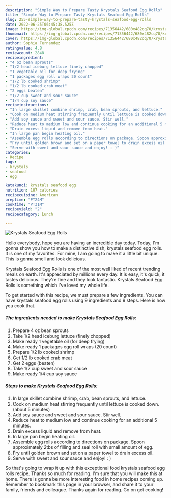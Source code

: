 ```yaml
---
description: "Simple Way to Prepare Tasty Krystals Seafood Egg Rolls"
title: "Simple Way to Prepare Tasty Krystals Seafood Egg Rolls"
slug: 255-simple-way-to-prepare-tasty-krystals-seafood-egg-rolls
date: 2022-06-25T06:45:38.525Z
image: https://img-global.cpcdn.com/recipes/71356442/680x482cq70/krystals-seafood-egg-rolls-recipe-main-photo.jpg
thumbnail: https://img-global.cpcdn.com/recipes/71356442/680x482cq70/krystals-seafood-egg-rolls-recipe-main-photo.jpg
cover: https://img-global.cpcdn.com/recipes/71356442/680x482cq70/krystals-seafood-egg-rolls-recipe-main-photo.jpg
author: Sophia Fernandez
ratingvalue: 4.8
reviewcount: 2848
recipeingredient:
- "4 oz bean sprouts"
- "1/2 head iceburg lettuce finely chopped"
- "1 vegetable oil for deep frying"
- "1 packages egg roll wraps 20 count"
- "1/2 lb cooked shrimp"
- "1/2 lb cooked crab meat"
- "2 eggs beaten"
- "1/2 cup sweet and sour sauce"
- "1/4 cup soy sauce"
recipeinstructions:
- "In large skillet combine shrimp, crab, bean sprouts, and lettuce."
- "Cook on medium heat stirring frequently until lettuce is cooked down. (about 5 minutes)"
- "Add soy sauce and sweet and sour sauce. Stir well."
- "Reduce heat to medium low and continue cooking for an additional 5 minutes."
- "Drain excess liquid and remove from heat."
- "In large pan begin heating oil."
- "Assemble egg rolls according to directions on package. Spoon approximately 2tbs of filling and seal roll with small amount of egg."
- "Fry until golden brown and set on a paper towel to drain excess oil."
- "Serve with sweet and sour sauce and enjoy! : )"
categories:
- Recipe
tags:
- krystals
- seafood
- egg

katakunci: krystals seafood egg 
nutrition: 187 calories
recipecuisine: American
preptime: "PT24M"
cooktime: "PT31M"
recipeyield: "2"
recipecategory: Lunch

---
```



![Krystals Seafood Egg Rolls](https://img-global.cpcdn.com/recipes/71356442/680x482cq70/krystals-seafood-egg-rolls-recipe-main-photo.jpg)

Hello everybody, hope you are having an incredible day today. Today, I'm gonna show you how to make a distinctive dish, krystals seafood egg rolls. It is one of my favorites. For mine, I am going to make it a little bit unique. This is gonna smell and look delicious.

Krystals Seafood Egg Rolls is one of the most well liked of recent trending meals on earth. It's appreciated by millions every day. It is easy, it's quick, it tastes delicious. They're fine and they look fantastic. Krystals Seafood Egg Rolls is something which I've loved my whole life.




To get started with this recipe, we must prepare a few ingredients. You can have krystals seafood egg rolls using 9 ingredients and 9 steps. Here is how you cook that.

<!--inarticleads1-->

##### The ingredients needed to make Krystals Seafood Egg Rolls:

1. Prepare 4 oz bean sprouts
1. Take 1/2 head iceburg lettuce (finely chopped)
1. Make ready 1 vegetable oil (for deep frying)
1. Make ready 1 packages egg roll wraps (20 count)
1. Prepare 1/2 lb cooked shrimp
1. Get 1/2 lb cooked crab meat
1. Get 2 eggs (beaten)
1. Take 1/2 cup sweet and sour sauce
1. Make ready 1/4 cup soy sauce




<!--inarticleads2-->

##### Steps to make Krystals Seafood Egg Rolls:

1. In large skillet combine shrimp, crab, bean sprouts, and lettuce.
1. Cook on medium heat stirring frequently until lettuce is cooked down. (about 5 minutes)
1. Add soy sauce and sweet and sour sauce. Stir well.
1. Reduce heat to medium low and continue cooking for an additional 5 minutes.
1. Drain excess liquid and remove from heat.
1. In large pan begin heating oil.
1. Assemble egg rolls according to directions on package. Spoon approximately 2tbs of filling and seal roll with small amount of egg.
1. Fry until golden brown and set on a paper towel to drain excess oil.
1. Serve with sweet and sour sauce and enjoy! : )




So that's going to wrap it up with this exceptional food krystals seafood egg rolls recipe. Thanks so much for reading. I'm sure that you will make this at home. There is gonna be more interesting food in home recipes coming up. Remember to bookmark this page in your browser, and share it to your family, friends and colleague. Thanks again for reading. Go on get cooking!
